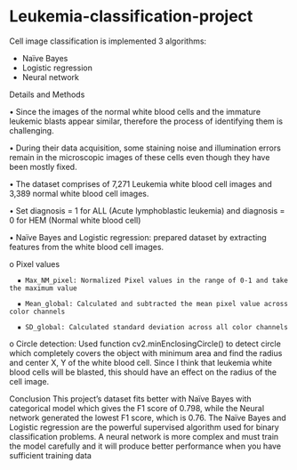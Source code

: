 # Leukemia-classification-project
Cell image classification is implemented 3 algorithms: 

- Naïve Bayes
- Logistic regression
- Neural network

Details and Methods

• Since the images of the normal white blood cells and the immature leukemic blasts appear similar, therefore the process of identifying them is challenging.

• During their data acquisition, some staining noise and illumination errors remain in the microscopic images of these cells even though they have been mostly fixed.

• The dataset comprises of 7,271 Leukemia white blood cell images and 3,389 normal white blood cell images.

• Set diagnosis = 1 for ALL (Acute lymphoblastic leukemia) and diagnosis = 0 for HEM (Normal white blood cell)

• Naïve Bayes and Logistic regression: prepared dataset by extracting features from the white blood cell images.

  o Pixel values
  
      ▪ Max_NM_pixel: Normalized Pixel values in the range of 0-1 and take the maximum value
      
      ▪ Mean_global: Calculated and subtracted the mean pixel value across color channels
      
      ▪ SD_global: Calculated standard deviation across all color channels
      
  o Circle detection: Used function cv2.minEnclosingCircle() to detect circle which completely covers the object with minimum area and find the radius and center X, Y   of the white blood cell. Since I think that leukemia white blood cells will be blasted, this should have an effect on the radius of the cell image.
  
Conclusion
  This project’s dataset fits better with Naïve Bayes with categorical model which gives the F1 score of 0.798, while the Neural network generated the lowest F1 score, which is 0.76. The Naïve Bayes and Logistic regression are the powerful supervised algorithm used for binary classification problems. A neural network is more complex and must train the model carefully and it will produce better performance when you have sufficient training data
